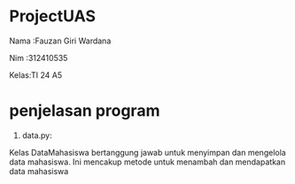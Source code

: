 # ProjectUAS
Nama :Fauzan Giri Wardana <P>
Nim  :312410535 <p>
Kelas:TI 24 A5 <P>

# penjelasan program
1. data.py:

 Kelas DataMahasiswa bertanggung jawab untuk menyimpan dan mengelola data mahasiswa. Ini mencakup metode untuk menambah dan mendapatkan data mahasiswa
